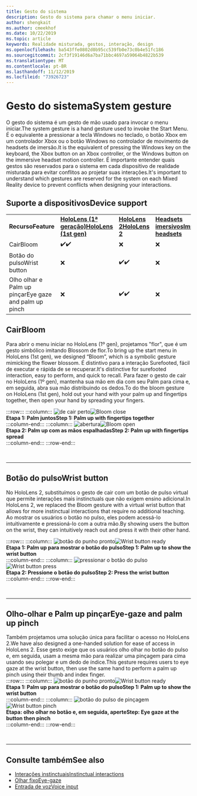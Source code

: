 ```yaml
---
title: Gesto do sistema
description: Gesto do sistema para chamar o menu iniciar.
author: shengkait
ms.author: cmeekhof
ms.date: 10/22/2019
ms.topic: article
keywords: Realidade misturada, gestos, interação, design
ms.openlocfilehash: ba543ffe0802d0b95cc539fb0e73c0b4e51fc186
ms.sourcegitcommit: 2cf3f19146d6a7ba71bbc4697a59064b4822b539
ms.translationtype: MT
ms.contentlocale: pt-BR
ms.lasthandoff: 11/12/2019
ms.locfileid: "73926723"
---
```

# <a name="system-gesture"></a><span data-ttu-id="ee04f-104">Gesto do sistema</span><span class="sxs-lookup"><span data-stu-id="ee04f-104">System gesture</span></span>

<span data-ttu-id="ee04f-105">O gesto do sistema é um gesto de mão usado para invocar o menu iniciar.</span><span class="sxs-lookup"><span data-stu-id="ee04f-105">The system gesture is a hand gesture used to invoke the Start Menu.</span></span> <span data-ttu-id="ee04f-106">É o equivalente a pressionar a tecla Windows no teclado, o botão Xbox em um controlador Xbox ou o botão Windows no controlador de movimento de headsets de imersão.</span><span class="sxs-lookup"><span data-stu-id="ee04f-106">It is the equivalent of pressing the Windows key on the keyboard, the Xbox button on an Xbox controller, or the Windows button on the immersive headset motion controller.</span></span> <span data-ttu-id="ee04f-107">É importante entender quais gestos são reservados para o sistema em cada dispositivo de realidade misturada para evitar conflitos ao projetar suas interações.</span><span class="sxs-lookup"><span data-stu-id="ee04f-107">It's important to understand which gestures are reserved for the system on each Mixed Reality device to prevent conflicts when designing your interactions.</span></span>

## <a name="device-support"></a><span data-ttu-id="ee04f-108">Suporte a dispositivos</span><span class="sxs-lookup"><span data-stu-id="ee04f-108">Device support</span></span>

<table>
    <colgroup>
    <col width="25%" />
    <col width="25%" />
    <col width="25%" />
    <col width="25%" />
    </colgroup>
    <tr>
        <td><span data-ttu-id="ee04f-109"><strong>Recurso</strong></span><span class="sxs-lookup"><span data-stu-id="ee04f-109"><strong>Feature</strong></span></span></td>
        <td><span data-ttu-id="ee04f-110"><a href="hololens-hardware-details.md"><strong>HoloLens (1ª geração)</strong></a></span><span class="sxs-lookup"><span data-stu-id="ee04f-110"><a href="hololens-hardware-details.md"><strong>HoloLens (1st gen)</strong></a></span></span></td>
        <td><span data-ttu-id="ee04f-111"><a href="https://docs.microsoft.com/hololens/hololens2-hardware"><strong>HoloLens 2</strong></span><span class="sxs-lookup"><span data-stu-id="ee04f-111"><a href="https://docs.microsoft.com/hololens/hololens2-hardware"><strong>HoloLens 2</strong></span></span></td>
        <td><span data-ttu-id="ee04f-112"><a href="immersive-headset-hardware-details.md"><strong>Headsets imersivos</strong></a></span><span class="sxs-lookup"><span data-stu-id="ee04f-112"><a href="immersive-headset-hardware-details.md"><strong>Immersive headsets</strong></a></span></span></td>
    </tr>
     <tr>
        <td><span data-ttu-id="ee04f-113">Cair</span><span class="sxs-lookup"><span data-stu-id="ee04f-113">Bloom</span></span></td>
        <td><span data-ttu-id="ee04f-114">✔️</span><span class="sxs-lookup"><span data-stu-id="ee04f-114">✔️</span></span></td>
        <td>❌</td>
        <td>❌</td>
    </tr>
     <tr>
        <td><span data-ttu-id="ee04f-115">Botão do pulso</span><span class="sxs-lookup"><span data-stu-id="ee04f-115">Wrist button</span></span></td>
        <td>❌</td>
        <td><span data-ttu-id="ee04f-116">✔️</span><span class="sxs-lookup"><span data-stu-id="ee04f-116">✔️</span></span></td>
        <td>❌</td>
    </tr>
    <tr>
        <td><span data-ttu-id="ee04f-117">Olho olhar e Palm up pinçar</span><span class="sxs-lookup"><span data-stu-id="ee04f-117">Eye gaze and palm up pinch</span></span></td>
        <td>❌</td>
        <td><span data-ttu-id="ee04f-118">✔️</span><span class="sxs-lookup"><span data-stu-id="ee04f-118">✔️</span></span></td>
        <td>❌</td>
    </tr>
</table>

## <a name="bloom"></a><span data-ttu-id="ee04f-119">Cair</span><span class="sxs-lookup"><span data-stu-id="ee04f-119">Bloom</span></span>
<span data-ttu-id="ee04f-120">Para abrir o menu iniciar no HoloLens (1º gen), projetamos "flor", que é um gesto simbólico imitando Blossom de flor.</span><span class="sxs-lookup"><span data-stu-id="ee04f-120">To bring up the start menu in HoloLens (1st gen), we designed “Bloom”, which is a symbolic gesture mimicking the flower blossom.</span></span> <span data-ttu-id="ee04f-121">É distintivo para a interação Surefooted, fácil de executar e rápida de se recuperar.</span><span class="sxs-lookup"><span data-stu-id="ee04f-121">It's distinctive for surefooted interaction, easy to perform, and quick to recall.</span></span> <span data-ttu-id="ee04f-122">Para fazer o gesto de cair no HoloLens (1º gen), mantenha sua mão em dia com seu Palm para cima e, em seguida, abra sua mão distribuindo os dedos.</span><span class="sxs-lookup"><span data-stu-id="ee04f-122">To do the bloom gesture on HoloLens (1st gen), hold out your hand with your palm up and fingertips together, then open your hand by spreading your fingers.</span></span>

:::row:::
    :::column:::
        <span data-ttu-id="ee04f-123">![de cair perto](images/bloom-close.png)</span><span class="sxs-lookup"><span data-stu-id="ee04f-123">![Bloom close](images/bloom-close.png)</span></span><br>
        <span data-ttu-id="ee04f-124">**Etapa 1: Palm juntos**</span><span class="sxs-lookup"><span data-stu-id="ee04f-124">**Step 1: Palm up with fingertips together**</span></span><br>
    :::column-end:::
    :::column:::
        <span data-ttu-id="ee04f-125">![abertura](images/bloom-open.png)</span><span class="sxs-lookup"><span data-stu-id="ee04f-125">![Bloom open](images/bloom-open.png)</span></span><br>
        <span data-ttu-id="ee04f-126">**Etapa 2: Palm up com as mãos espalhadas**</span><span class="sxs-lookup"><span data-stu-id="ee04f-126">**Step 2: Palm up with fingertips spread**</span></span><br>
    :::column-end:::
:::row-end:::

<br>

---

## <a name="wrist-button"></a><span data-ttu-id="ee04f-127">Botão do pulso</span><span class="sxs-lookup"><span data-stu-id="ee04f-127">Wrist button</span></span>
<span data-ttu-id="ee04f-128">No HoloLens 2, substituímos o gesto de cair com um botão de pulso virtual que permite interações mais instinctuals que não exigem ensino adicional.</span><span class="sxs-lookup"><span data-stu-id="ee04f-128">In HoloLens 2, we replaced the Bloom gesture with a virtual wrist button that allows for more instinctual interactions that require no additional teaching.</span></span> <span data-ttu-id="ee04f-129">Ao mostrar os usuários o botão no pulso, eles podem acessá-lo intuitivamente e pressioná-lo com a outra mão.</span><span class="sxs-lookup"><span data-stu-id="ee04f-129">By showing users the button on the wrist, they can intuitively reach out and press it with their other hand.</span></span>

:::row:::
    :::column:::
        <span data-ttu-id="ee04f-130">![botão do punho pronto](images/wrist-button-ready.png)</span><span class="sxs-lookup"><span data-stu-id="ee04f-130">![Wrist button ready](images/wrist-button-ready.png)</span></span><br>
        <span data-ttu-id="ee04f-131">**Etapa 1: Palm up para mostrar o botão do pulso**</span><span class="sxs-lookup"><span data-stu-id="ee04f-131">**Step 1: Palm up to show the wrist button**</span></span><br>
    :::column-end:::
    :::column:::
        <span data-ttu-id="ee04f-132">![pressionar o botão do pulso](images/wrist-button-press.png)</span><span class="sxs-lookup"><span data-stu-id="ee04f-132">![Wrist button press](images/wrist-button-press.png)</span></span><br>
        <span data-ttu-id="ee04f-133">**Etapa 2: Pressione o botão do pulso**</span><span class="sxs-lookup"><span data-stu-id="ee04f-133">**Step 2: Press the wrist button**</span></span><br>
    :::column-end:::
:::row-end:::

<br>

---


## <a name="eye-gaze-and-palm-up-pinch"></a><span data-ttu-id="ee04f-134">Olho-olhar e Palm up pinçar</span><span class="sxs-lookup"><span data-stu-id="ee04f-134">Eye-gaze and palm up pinch</span></span>
<span data-ttu-id="ee04f-135">Também projetamos uma solução única para facilitar o acesso no HoloLens 2.</span><span class="sxs-lookup"><span data-stu-id="ee04f-135">We have also designed a one-handed solution for ease of access in HoloLens 2.</span></span> <span data-ttu-id="ee04f-136">Esse gesto exige que os usuários olho olhar no botão do pulso e, em seguida, usam a mesma mão para realizar uma pinçagem para cima usando seu polegar e um dedo de índice.</span><span class="sxs-lookup"><span data-stu-id="ee04f-136">This gesture requires users to eye gaze at the wrist button, then use the same hand to perform a palm up pinch using their thumb and index finger.</span></span><br>
:::row:::
    :::column:::
        <span data-ttu-id="ee04f-137">![botão do punho pronto](images/wrist-button-ready.png)</span><span class="sxs-lookup"><span data-stu-id="ee04f-137">![Wrist button ready](images/wrist-button-ready.png)</span></span><br>
        <span data-ttu-id="ee04f-138">**Etapa 1: Palm up para mostrar o botão do pulso**</span><span class="sxs-lookup"><span data-stu-id="ee04f-138">**Step 1: Palm up to show the wrist button**</span></span><br>
    :::column-end:::
    :::column:::
        <span data-ttu-id="ee04f-139">![botão do pulso de pinçagem](images/wrist-button-pinch.png)</span><span class="sxs-lookup"><span data-stu-id="ee04f-139">![Wrist button pinch](images/wrist-button-pinch.png)</span></span><br>
        <span data-ttu-id="ee04f-140">**Etapa: olho olhar no botão e, em seguida, aperte**</span><span class="sxs-lookup"><span data-stu-id="ee04f-140">**Step: Eye gaze at the button then pinch**</span></span><br>
    :::column-end:::
:::row-end:::

<br>

---

## <a name="see-also"></a><span data-ttu-id="ee04f-141">Consulte também</span><span class="sxs-lookup"><span data-stu-id="ee04f-141">See also</span></span>

* [<span data-ttu-id="ee04f-142">Interações instinctuais</span><span class="sxs-lookup"><span data-stu-id="ee04f-142">Instinctual interactions</span></span>](interaction-fundamentals.md)
* [<span data-ttu-id="ee04f-143">Olhar fixo</span><span class="sxs-lookup"><span data-stu-id="ee04f-143">Eye-gaze</span></span>](eye-tracking.md)
* [<span data-ttu-id="ee04f-144">Entrada de voz</span><span class="sxs-lookup"><span data-stu-id="ee04f-144">Voice input</span></span>](voice-input.md)
